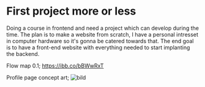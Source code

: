 # First project more or less
Doing a course in frontend and need a project which can develop during the time. The plan is to make a website from scratch, I have a personal intresset in computer hardware so it's gonna be catered towards that. The end goal is to have a front-end website with everything needed to start implanting the backend.

Flow map 0.1; https://ibb.co/bBWwRxT

Profile page concept art; ![bild](https://github.com/Randombork/Mywebsite1/assets/154435855/8c31c013-a715-4582-ac9e-867640e43681)

